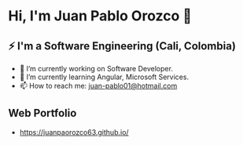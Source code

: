 # Hi, I'm Juan Pablo Orozco 👋
## ⚡ I'm a Software Engineering (Cali, Colombia)
- 🔭 I’m currently working on Software Developer.
- 🌱 I’m currently learning  Angular, Microsoft Services.
- 📫 How to reach me: juan-pablo01@hotmail.com
## Web Portfolio
- https://juanpaorozco63.github.io/
